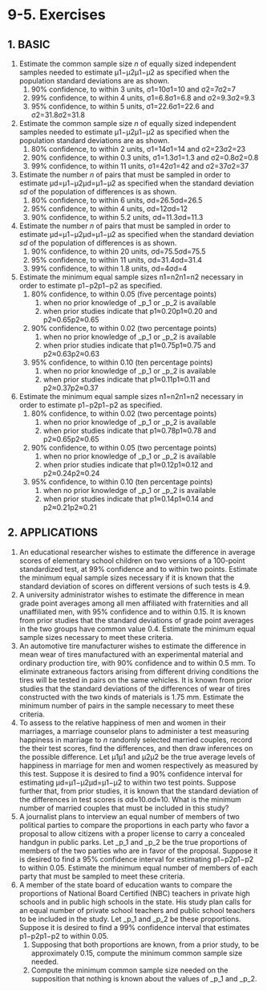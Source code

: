 # 9-5. Exercises

## 1. **BASIC**

1. Estimate the common sample size _n_ of equally sized independent samples needed to estimate μ1−μ2μ1−μ2 as specified when the population standard deviations are as shown.
   1. 90% confidence, to within 3 units, σ1=10σ1=10 and σ2=7σ2=7
   2. 99% confidence, to within 4 units, σ1=6.8σ1=6.8 and σ2=9.3σ2=9.3
   3. 95% confidence, to within 5 units, σ1=22.6σ1=22.6 and σ2=31.8σ2=31.8
2. Estimate the common sample size _n_ of equally sized independent samples needed to estimate μ1−μ2μ1−μ2 as specified when the population standard deviations are as shown.
   1. 80% confidence, to within 2 units, σ1=14σ1=14 and σ2=23σ2=23
   2. 90% confidence, to within 0.3 units, σ1=1.3σ1=1.3 and σ2=0.8σ2=0.8
   3. 99% confidence, to within 11 units, σ1=42σ1=42 and σ2=37σ2=37
3. Estimate the number _n_ of pairs that must be sampled in order to estimate μd=μ1−μ2μd=μ1−μ2 as specified when the standard deviation _sd_ of the population of differences is as shown.
   1. 80% confidence, to within 6 units, σd=26.5σd=26.5
   2. 95% confidence, to within 4 units, σd=12σd=12
   3. 90% confidence, to within 5.2 units, σd=11.3σd=11.3
4. Estimate the number _n_ of pairs that must be sampled in order to estimate μd=μ1−μ2μd=μ1−μ2 as specified when the standard deviation _sd_ of the population of differences is as shown.
   1. 90% confidence, to within 20 units, σd=75.5σd=75.5
   2. 95% confidence, to within 11 units, σd=31.4σd=31.4
   3. 99% confidence, to within 1.8 units, σd=4σd=4
5. Estimate the minimum equal sample sizes n1=n2n1=n2 necessary in order to estimate p1−p2p1−p2 as specified.
   1. 80% confidence, to within 0.05 \(five percentage points\)
      1. when no prior knowledge of _p_1 or _p_2 is available
      2. when prior studies indicate that p1≈0.20p1≈0.20 and p2≈0.65p2≈0.65
   2. 90% confidence, to within 0.02 \(two percentage points\)
      1. when no prior knowledge of _p_1 or _p_2 is available
      2. when prior studies indicate that p1≈0.75p1≈0.75 and p2≈0.63p2≈0.63
   3. 95% confidence, to within 0.10 \(ten percentage points\)
      1. when no prior knowledge of _p_1 or _p_2 is available
      2. when prior studies indicate that p1≈0.11p1≈0.11 and p2≈0.37p2≈0.37
6. Estimate the minimum equal sample sizes n1=n2n1=n2 necessary in order to estimate p1−p2p1−p2 as specified.
   1. 80% confidence, to within 0.02 \(two percentage points\)
      1. when no prior knowledge of _p_1 or _p_2 is available
      2. when prior studies indicate that p1≈0.78p1≈0.78 and p2≈0.65p2≈0.65
   2. 90% confidence, to within 0.05 \(two percentage points\)
      1. when no prior knowledge of _p_1 or _p_2 is available
      2. when prior studies indicate that p1≈0.12p1≈0.12 and p2≈0.24p2≈0.24
   3. 95% confidence, to within 0.10 \(ten percentage points\)
      1. when no prior knowledge of _p_1 or _p_2 is available
      2. when prior studies indicate that p1≈0.14p1≈0.14 and p2≈0.21p2≈0.21

## **2. APPLICATIONS**

1. An educational researcher wishes to estimate the difference in average scores of elementary school children on two versions of a 100-point standardized test, at 99% confidence and to within two points. Estimate the minimum equal sample sizes necessary if it is known that the standard deviation of scores on different versions of such tests is 4.9.
2. A university administrator wishes to estimate the difference in mean grade point averages among all men affiliated with fraternities and all unaffiliated men, with 95% confidence and to within 0.15. It is known from prior studies that the standard deviations of grade point averages in the two groups have common value 0.4. Estimate the minimum equal sample sizes necessary to meet these criteria.
3. An automotive tire manufacturer wishes to estimate the difference in mean wear of tires manufactured with an experimental material and ordinary production tire, with 90% confidence and to within 0.5 mm. To eliminate extraneous factors arising from different driving conditions the tires will be tested in pairs on the same vehicles. It is known from prior studies that the standard deviations of the differences of wear of tires constructed with the two kinds of materials is 1.75 mm. Estimate the minimum number of pairs in the sample necessary to meet these criteria.
4. To assess to the relative happiness of men and women in their marriages, a marriage counselor plans to administer a test measuring happiness in marriage to _n_ randomly selected married couples, record the their test scores, find the differences, and then draw inferences on the possible difference. Let μ1μ1 and μ2μ2 be the true average levels of happiness in marriage for men and women respectively as measured by this test. Suppose it is desired to find a 90% confidence interval for estimating μd=μ1−μ2μd=μ1−μ2 to within two test points. Suppose further that, from prior studies, it is known that the standard deviation of the differences in test scores is σd≈10.σd≈10. What is the minimum number of married couples that must be included in this study?
5. A journalist plans to interview an equal number of members of two political parties to compare the proportions in each party who favor a proposal to allow citizens with a proper license to carry a concealed handgun in public parks. Let _p_1 and _p_2 be the true proportions of members of the two parties who are in favor of the proposal. Suppose it is desired to find a 95% confidence interval for estimating p1−p2p1−p2 to within 0.05. Estimate the minimum equal number of members of each party that must be sampled to meet these criteria.
6. A member of the state board of education wants to compare the proportions of National Board Certified \(NBC\) teachers in private high schools and in public high schools in the state. His study plan calls for an equal number of private school teachers and public school teachers to be included in the study. Let _p_1 and _p_2 be these proportions. Suppose it is desired to find a 99% confidence interval that estimates p1−p2p1−p2 to within 0.05.
   1. Supposing that both proportions are known, from a prior study, to be approximately 0.15, compute the minimum common sample size needed.
   2. Compute the minimum common sample size needed on the supposition that nothing is known about the values of _p_1 and _p_2.

